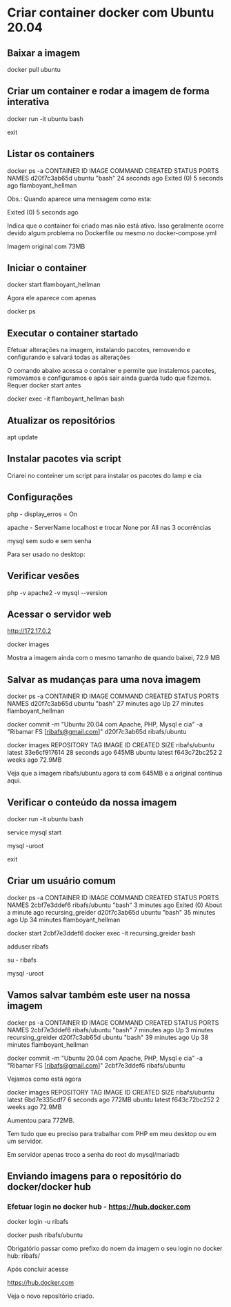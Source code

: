 # Criar container docker com Ubuntu 20.04

## Baixar a imagem

docker pull ubuntu

## Criar um container e rodar a imagem de forma interativa

docker run -it ubuntu bash

exit

## Listar os containers

docker ps -a
CONTAINER ID   IMAGE     COMMAND   CREATED          STATUS                     PORTS     NAMES
d20f7c3ab65d   ubuntu    "bash"    24 seconds ago   Exited (0) 5 seconds ago             flamboyant_hellman

Obs.: Quando aparece uma mensagem como esta:

Exited (0) 5 seconds ago

Indica que o container foi criado mas não está ativo. Isso geralmente ocorre devido algum problema no Dockerfile ou mesmo no docker-compose.yml

Imagem original com 73MB

## Iniciar o container

docker start flamboyant_hellman

Agora ele aparece com apenas

docker ps

## Executar o container startado

Efetuar alterações na imagem, instalando pacotes, removendo e configurando e salvará todas as alterações

O comando abaixo acessa o container e permite que instalemos pacotes, removamos e configuramos e após sair ainda guarda tudo que fizemos. Requer docker start antes

docker exec -it flamboyant_hellman bash

## Atualizar os repositórios

apt update

## Instalar pacotes via script

Criarei no conteiner um script para instalar os pacotes do lamp e cia

## Configurações

php - display_erros = On

apache - ServerName localhost e trocar None por All nas 3 ocorrências

mysql sem sudo e sem senha

Para ser usado no desktop:

## Verificar vesões

php -v
apache2 -v
mysql --version

## Acessar o servidor web

http://172.17.0.2

docker images

Mostra a imagem ainda com o mesmo tamanho de quando baixei, 72.9 MB

## Salvar as mudanças para uma nova imagem

docker ps -a
CONTAINER ID   IMAGE     COMMAND   CREATED          STATUS          PORTS     NAMES
d20f7c3ab65d   ubuntu    "bash"    27 minutes ago   Up 27 minutes             flamboyant_hellman

docker commit -m "Ubuntu 20.04 com Apache, PHP, Mysql e cia" -a "Ribamar FS [ribafs@gmail.com]" d20f7c3ab65d ribafs/ubuntu

docker images
REPOSITORY      TAG       IMAGE ID       CREATED          SIZE
ribafs/ubuntu   latest    33e6cf917614   28 seconds ago   645MB
ubuntu          latest    f643c72bc252   2 weeks ago      72.9MB

Veja que a imagem ribafs/ubuntu agora tá com 645MB e a original continua aqui.

## Verificar o conteúdo da nossa imagem

docker run -it ubuntu bash

service mysql start

mysql -uroot

exit

## Criar um usuário comum

docker ps -a
CONTAINER ID   IMAGE           COMMAND   CREATED          STATUS                          PORTS     NAMES
2cbf7e3ddef6   ribafs/ubuntu   "bash"    3 minutes ago    Exited (0) About a minute ago             recursing_greider
d20f7c3ab65d   ubuntu          "bash"    35 minutes ago   Up 34 minutes                             flamboyant_hellman

docker start 2cbf7e3ddef6
docker exec -it recursing_greider bash

adduser ribafs

su - ribafs

mysql -uroot

## Vamos salvar também este user na nossa imagem

docker ps -a
CONTAINER ID   IMAGE           COMMAND   CREATED          STATUS          PORTS     NAMES
2cbf7e3ddef6   ribafs/ubuntu   "bash"    7 minutes ago    Up 3 minutes              recursing_greider
d20f7c3ab65d   ubuntu          "bash"    39 minutes ago   Up 38 minutes             flamboyant_hellman

docker commit -m "Ubuntu 20.04 com Apache, PHP, Mysql e cia" -a "Ribamar FS [ribafs@gmail.com]" 2cbf7e3ddef6 ribafs/ubuntu

Vejamos como está agora

docker images
REPOSITORY      TAG       IMAGE ID       CREATED         SIZE
ribafs/ubuntu   latest    6bd7e335cdf7   6 seconds ago   772MB
ubuntu          latest    f643c72bc252   2 weeks ago     72.9MB

Aumentou para 772MB.

Tem tudo que eu preciso para trabalhar com PHP em meu desktop ou em um servidor.

Em servidor apenas troco a senha do root do mysql/mariadb

## Enviando imagens para o repositório do docker/docker hub

### Efetuar login no docker hub - https://hub.docker.com

docker login -u ribafs

docker push ribafs/ubuntu

Obrigatório passar como prefixo do noem da imagem o seu login no docker hub: ribafs/

Após concluir acesse

https://hub.docker.com

Veja o novo repositório criado.


